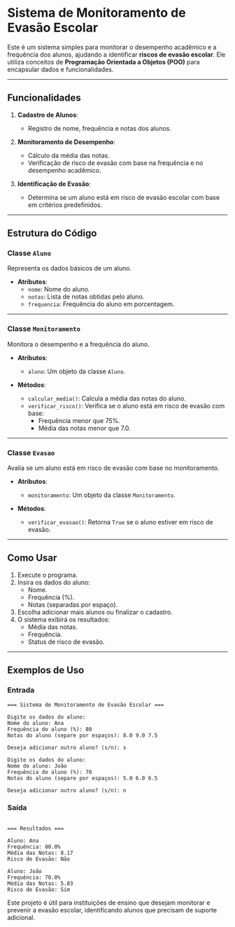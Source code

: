 # Sistema de Monitoramento de Evasão Escolar

Este é um sistema simples para monitorar o desempenho acadêmico e a frequência dos alunos, ajudando a identificar **riscos de evasão escolar**. Ele utiliza conceitos de **Programação Orientada a Objetos (POO)** para encapsular dados e funcionalidades.

---

## Funcionalidades

1. **Cadastro de Alunos**:
   - Registro de nome, frequência e notas dos alunos.

2. **Monitoramento de Desempenho**:
   - Cálculo da média das notas.
   - Verificação de risco de evasão com base na frequência e no desempenho acadêmico.

3. **Identificação de Evasão**:
   - Determina se um aluno está em risco de evasão escolar com base em critérios predefinidos.

---

## Estrutura do Código

### Classe `Aluno`
Representa os dados básicos de um aluno.

- **Atributos**:
  - `nome`: Nome do aluno.
  - `notas`: Lista de notas obtidas pelo aluno.
  - `frequencia`: Frequência do aluno em porcentagem.

---

### Classe `Monitoramento`
Monitora o desempenho e a frequência do aluno.

- **Atributos**:
  - `aluno`: Um objeto da classe `Aluno`.

- **Métodos**:
  - `calcular_media()`: Calcula a média das notas do aluno.
  - `verificar_risco()`: Verifica se o aluno está em risco de evasão com base:
    - Frequência menor que 75%.
    - Média das notas menor que 7.0.

---

### Classe `Evasao`
Avalia se um aluno está em risco de evasão com base no monitoramento.

- **Atributos**:
  - `monitoramento`: Um objeto da classe `Monitoramento`.

- **Métodos**:
  - `verificar_evasao()`: Retorna `True` se o aluno estiver em risco de evasão.

---

## Como Usar

1. Execute o programa.
2. Insira os dados do aluno:
   - Nome.
   - Frequência (%).
   - Notas (separadas por espaço).
3. Escolha adicionar mais alunos ou finalizar o cadastro.
4. O sistema exibirá os resultados:
   - Média das notas.
   - Frequência.
   - Status de risco de evasão.

---

## Exemplos de Uso

### Entrada
```plaintext
=== Sistema de Monitoramento de Evasão Escolar ===

Digite os dados do aluno:
Nome do aluno: Ana
Frequência do aluno (%): 80
Notas do aluno (separe por espaços): 8.0 9.0 7.5

Deseja adicionar outro aluno? (s/n): s

Digite os dados do aluno:
Nome do aluno: João
Frequência do aluno (%): 70
Notas do aluno (separe por espaços): 5.0 6.0 6.5

Deseja adicionar outro aluno? (s/n): n
````
### Saída
````plaintext

=== Resultados ===

Aluno: Ana
Frequência: 80.0%
Média das Notas: 8.17
Risco de Evasão: Não

Aluno: João
Frequência: 70.0%
Média das Notas: 5.83
Risco de Evasão: Sim
````

Este projeto é útil para instituições de ensino que desejam monitorar e prevenir a evasão escolar, identificando alunos que precisam de suporte adicional. 
